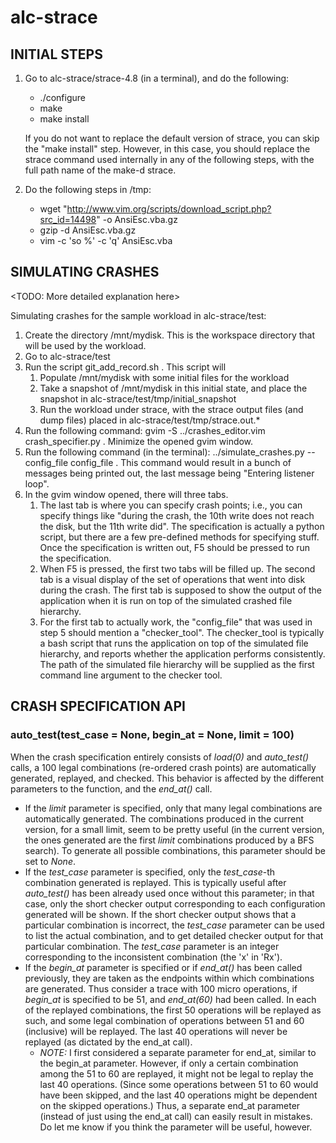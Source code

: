 alc-strace
==========

INITIAL STEPS
-------------

1. Go to alc-strace/strace-4.8 (in a terminal), and do the following:

	* ./configure
	* make
	* make install

   If you do not want to replace the default version of strace, you can skip the "make install" step. However, in this case, you should replace the strace command used internally in any of the following steps, with the full path name of the make-d strace.

2. Do the following steps in /tmp:
	* wget "http://www.vim.org/scripts/download_script.php?src_id=14498" -o AnsiEsc.vba.gz
	* gzip -d AnsiEsc.vba.gz
	* vim -c 'so %' -c 'q' AnsiEsc.vba

SIMULATING CRASHES
------------------

   <TODO: More detailed explanation here>

Simulating crashes for the sample workload in alc-strace/test:

1. Create the directory /mnt/mydisk. This is the workspace directory that will be used by the workload.
2. Go to alc-strace/test
3. Run the script git_add_record.sh . This script will
	1. Populate /mnt/mydisk with some initial files for the workload
	2. Take a snapshot of /mnt/mydisk in this initial state, and place the snapshot in alc-strace/test/tmp/initial_snapshot
	3. Run the workload under strace, with the strace output files (and dump files) placed in alc-strace/test/tmp/strace.out.*
4. Run the following command: gvim -S ../crashes_editor.vim crash_specifier.py . Minimize the opened gvim window.
5. Run the following command (in the terminal): ../simulate_crashes.py --config_file config_file . This command would result in a bunch of messages being printed out, the last message being "Entering listener loop".
6. In the gvim window opened, there will three tabs. 
	1. The last tab is where you can specify crash points; i.e., you can specify things like "during the crash, the 10th write does not reach the disk, but the 11th write did". The specification is actually a python script, but there are a few pre-defined methods for specifying stuff. Once the specification is written out, F5 should be pressed to run the specification.
	2. When F5 is pressed, the first two tabs will be filled up. The second tab is a visual display of the set of operations that went into disk during the crash. The first tab is supposed to show the output of the application when it is run on top of the simulated crashed file hierarchy.
	3. For the first tab to actually work, the "config_file" that was used in step 5 should mention a "checker_tool". The checker_tool is typically a bash script that runs the application on top of the simulated file hierarchy, and reports whether the application performs consistently. The path of the simulated file hierarchy will be supplied as the first command line argument to the checker tool.

CRASH SPECIFICATION API
-----------------------

### auto_test(test_case = None, begin_at = None, limit = 100)

When the crash specification entirely consists of *load(0)* and *auto_test()* calls, a 100 legal combinations (re-ordered crash points) are automatically generated, replayed, and checked. This behavior is affected by the different parameters to the function, and the *end_at()* call.

* If the *limit* parameter is specified, only that many legal combinations are automatically generated. The combinations produced in the current version, for a small limit, seem to be pretty useful (in the current version, the ones generated are the first *limit* combinations produced by a BFS search). To generate all possible combinations, this parameter should be set to *None*.
* If the *test_case* parameter is specified, only the *test_case*-th combination generated is replayed. This is typically useful after *auto_test()* has been already used once without this parameter; in that case, only the short checker output corresponding to each configuration generated will be shown. If the short checker output shows that a particular combination is incorrect, the *test_case* parameter can be used to list the actual combination, and to get detailed checker output for that particular combination. The *test_case* parameter is an integer corresponding to the inconsistent combination (the 'x' in 'Rx').
* If the *begin_at* parameter is specified or if *end_at()* has been called previously, they are taken as the endpoints within which combinations are generated. Thus consider a trace with 100 micro operations, if *begin_at* is specified to be 51, and *end_at(60)* had been called. In each of the replayed combinations, the first 50 operations will be replayed as such, and some legal combination of operations between 51 and 60 (inclusive) will be replayed. The last 40 operations will never be replayed (as dictated by the end_at call).
	* *NOTE:* I first considered a separate parameter for end_at, similar to the begin_at parameter. However, if only a certain combination among the 51 to 60 are replayed, it might not be legal to replay the last 40 operations. (Since some operations between 51 to 60 would have been skipped, and the last 40 operations might be dependent on the skipped operations.) Thus, a separate end_at parameter (instead of just using the end_at call) can easily result in mistakes. Do let me know if you think the parameter will be useful, however.
